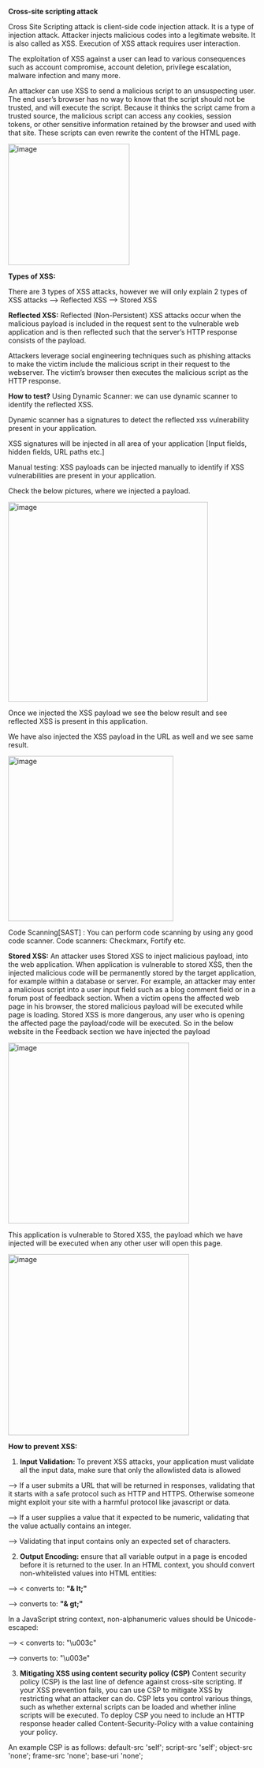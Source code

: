 **Cross-site scripting attack**

Cross Site Scripting attack is client-side code injection attack. It is a type of injection attack.
Attacker injects malicious codes into a legitimate website. It is also called as XSS. 
Execution of XSS attack requires user interaction.

The exploitation of XSS against a user can lead to various consequences such as account compromise, account deletion, privilege escalation, malware infection and many more.

An attacker can use XSS to send a malicious script to an unsuspecting user. The end user’s browser has no way to know that the script should not be trusted, and will execute the script. Because it thinks the script came from a trusted source, the malicious script can access any cookies, session tokens, or other sensitive information retained by the browser and used with that site. These scripts can even rewrite the content of the HTML page.

<img width="246" alt="image" src="https://github.com/archanaheeralal77/XSS/assets/127080874/4d6e016a-2b7b-4cc4-8ae6-8d30b1549b5a">


**Types of XSS:**

There are 3 types of XSS attacks, however we will only explain 2 types of XSS attacks
 --> Reflected XSS
 --> Stored XSS

**Reflected XSS:** Reflected (Non-Persistent) XSS attacks occur when the malicious payload is included in the request sent to the vulnerable web application and is then reflected such that the server’s HTTP response consists of the payload. 

Attackers leverage social engineering techniques such as phishing attacks to make the victim include the malicious script in their request to the webserver. The victim’s browser then executes the malicious script as the HTTP response.

**How to test?**
Using Dynamic Scanner: we can use dynamic scanner to identify the reflected XSS.

Dynamic scanner has a signatures to detect the reflected xss vulnerability present in your application.

XSS signatures will be injected in all area of your application [Input fields, hidden fields, URL paths etc.]

Manual testing: XSS payloads can be injected manually to identify if XSS vulnerabilities are present in your application.

Check the below pictures, where we injected a <script>alert("archana")</script> payload.

<img width="405" alt="image" src="https://github.com/archanaheeralal77/XSS/assets/127080874/7b1ae43f-68ed-4168-bbc2-8f8e225f678d">


Once we injected the XSS payload we see the below result and see reflected XSS is present in this application.

We have also injected the XSS payload in the URL as well and we see same result.


<img width="335" alt="image" src="https://github.com/archanaheeralal77/XSS/assets/127080874/0fc7b7d9-7a43-4e08-89b3-da537b92bc6b">

Code Scanning[SAST] : You can perform code scanning by using any good code scanner. 
Code scanners: Checkmarx, Fortify etc.

**Stored XSS:** An attacker uses Stored XSS to inject malicious payload, into the web application. When application is vulnerable to stored XSS, then the injected malicious code will be permanently stored by the target application, for example within a database or server. 
For example, an attacker may enter a malicious script into a user input field such as a blog comment field or in a forum post of feedback section.
When a victim opens the affected web page in his browser, the stored malicious payload will be executed while page is loading.
Stored XSS is more dangerous, any user who is opening the affected page the payload/code will be executed.
So in the below website in the Feedback section we have injected the <script>alert("archana")</script> payload

<img width="367" alt="image" src="https://github.com/archanaheeralal77/XSS/assets/127080874/9a478f06-49d4-4d19-a38c-ecebb311068a">

This application is vulnerable to Stored XSS, the payload which we have injected will be executed when any other user will open this page.

<img width="367" alt="image" src="https://github.com/archanaheeralal77/XSS/assets/127080874/c946a391-f246-4030-9f14-44295c91cb3d">

**How to prevent XSS:**
1.	**Input Validation:** To prevent XSS attacks, your application must validate all the input data, make sure that only the allowlisted data is allowed

 --> If a user submits a URL that will be returned in responses, validating that it starts with a safe protocol such as HTTP and HTTPS. Otherwise someone might exploit your site with a harmful protocol like javascript or data. 
 
 --> If a user supplies a value that it expected to be numeric, validating that the value actually contains an integer. 
 
 --> Validating that input contains only an expected set of characters.
 
 
2.	**Output Encoding:** ensure that all variable output in a page is encoded before it is returned to the user.
In an HTML context, you should convert non-whitelisted values into HTML entities: 

 --> 	< converts to: **"& lt;"**
 
 -->  converts to: **"& gt;"**

In a JavaScript string context, non-alphanumeric values should be Unicode-escaped: 

 --> 	< converts to: "\u003c"
 
 --> converts to: "\u003e" 


3.	**Mitigating XSS using content security policy (CSP)**
Content security policy (CSP) is the last line of defence against cross-site scripting. 
If your XSS prevention fails, you can use CSP to mitigate XSS by restricting what an attacker can do. 
CSP lets you control various things, such as whether external scripts can be loaded and whether inline scripts will be executed. 
To deploy CSP you need to include an HTTP response header called Content-Security-Policy with a value containing your policy. 

An example CSP is as follows: 
default-src 'self'; script-src 'self'; object-src 'none'; frame-src 'none'; base-uri 'none';








